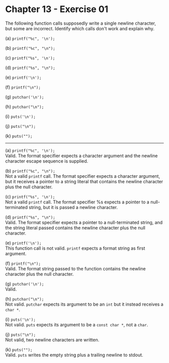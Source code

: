 # Chapter 13 - Exercise 01

The following function calls supposedly write a single newline character, but
some are incorrect.  Identify which calls don't work and explain why.

(a) `printf("%c", '\n');` 

(b) `printf("%c", "\n");` 

(c) `printf("%s", '\n');` 

(d) `printf("%s", "\n");` 

(e) `printf('\n');` 

(f) `printf("\n");` 

(g) `putchar('\n');` 

(h) `putchar("\n");` 

(i) `puts('\n');` 

(j) `puts("\n");` 

(k) `puts("");` 


---

(a)
`printf("%c", '\n');`  
Valid.  The format specifier expects a character argument and the newline
character escape sequence is supplied.

(b)
`printf("%c", "\n");`  
Not a valid `printf` call.  The format specifier expects a character argument,
but it receives a pointer to a string literal that contains the newline
character plus the null character.

(c)
`printf("%s", '\n');`  
Not a valid `printf` call. The format specifier %s expects a pointer to a
null-terminated string, but it is passed a newline character.

(d) 
`printf("%s", "\n");`  
Valid.  The format specifier expects a pointer to a null-terminated string, and
the string literal passed contains the newline character plus the null
character. 

(e) 
`printf('\n');`  
This function call is not valid.  `printf` expects a format string as first
argument.

(f) 
`printf("\n");`  
Valid.  The format string passed to the function contains the newline character
plus the null character. 

(g) 
`putchar('\n');`  
Valid. 

(h) 
`putchar("\n");`  
Not valid.  `putchar` expects its argument to be an `int` but it instead
receives a `char *`.

(i) `puts('\n');`  
Not valid.  `puts` expects its argument to be a `const char *`, not a `char`.

(j) `puts("\n");`  
Not valid, two newline characters are written.

(k) `puts("");`  
Valid.  `puts` writes the empty string plus a trailing newline to stdout.
